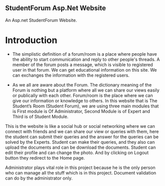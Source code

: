 ## StudentForum Asp.Net Website
An Asp.net StudentForum Website.

# Introduction


- The simplistic definition of a forum/room is a place where people have the ability to start communication and reply to other people's threads. A member of the forum posts a message, which is visible to registered user in that forum. We can get educational information on this site. We can exchanges the information with the registered users.

- As we all are aware about the Forum. The dictionary meaning of the Forum is nothing but a platform where all we can share our views easily or publically with each other. Forum/room is the place where we can give our information or knowledge to others. In this website that is The Student’s Room (Student Forum), we are using three main modules that is First module is Of Administrator, Second Module is of Expert and Third is of Student Module.

This is the website is like a social hub or social networking where we can connect with friends and we can share our view or queries with  them, here the student can submit their queries and the answer for the queries can be solved by the Experts. Student can make their queries, and they also can upload the documents and can be download the documents. Student can edit their profile and can change the photo. And by clicking on Logout button they redirect to the Home page.

Administrator plays vital role in this project because he is the only person who can manage all the stuff which is in this project. Document validation can do by the administrator only.   



